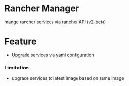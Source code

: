 # Rancher Manager
mange rancher services via rancher API ([v2-beta](http://rancher.com/docs/rancher/v1.6/en/api/v2-beta/))

# Feature
- [Upgrade services](http://rancher.com/docs/rancher/v1.6/en/api/v2-beta/api-resources/service/#upgrade) via yaml configuration 

### Limitation
- upgrade services to latest image based on same image
